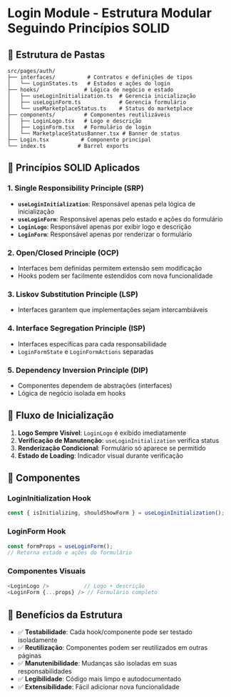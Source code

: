 # Login Module - Estrutura Modular Seguindo Princípios SOLID

## 📁 Estrutura de Pastas

```
src/pages/auth/
├── interfaces/          # Contratos e definições de tipos
│   └── LoginStates.ts   # Estados e ações do login
├── hooks/              # Lógica de negócio e estado
│   ├── useLoginInitialization.ts  # Gerencia inicialização
│   ├── useLoginForm.ts            # Gerencia formulário
│   └── useMarketplaceStatus.ts    # Status do marketplace
├── components/         # Componentes reutilizáveis
│   ├── LoginLogo.tsx   # Logo e descrição
│   ├── LoginForm.tsx   # Formulário de login
│   └── MarketplaceStatusBanner.tsx # Banner de status
├── Login.tsx          # Componente principal
└── index.ts          # Barrel exports
```

## 🎯 Princípios SOLID Aplicados

### 1. Single Responsibility Principle (SRP)
- **`useLoginInitialization`**: Responsável apenas pela lógica de inicialização
- **`useLoginForm`**: Responsável apenas pelo estado e ações do formulário
- **`LoginLogo`**: Responsável apenas por exibir logo e descrição
- **`LoginForm`**: Responsável apenas por renderizar o formulário

### 2. Open/Closed Principle (OCP)
- Interfaces bem definidas permitem extensão sem modificação
- Hooks podem ser facilmente estendidos com nova funcionalidade

### 3. Liskov Substitution Principle (LSP)
- Interfaces garantem que implementações sejam intercambiáveis

### 4. Interface Segregation Principle (ISP)
- Interfaces específicas para cada responsabilidade
- `LoginFormState` e `LoginFormActions` separadas

### 5. Dependency Inversion Principle (DIP)
- Componentes dependem de abstrações (interfaces)
- Lógica de negócio isolada em hooks

## 🔄 Fluxo de Inicialização

1. **Logo Sempre Visível**: `LoginLogo` é exibido imediatamente
2. **Verificação de Manutenção**: `useLoginInitialization` verifica status
3. **Renderização Condicional**: Formulário só aparece se permitido
4. **Estado de Loading**: Indicador visual durante verificação

## 🧩 Componentes

### LoginInitialization Hook
```typescript
const { isInitializing, shouldShowForm } = useLoginInitialization();
```

### LoginForm Hook
```typescript
const formProps = useLoginForm();
// Retorna estado e ações do formulário
```

### Componentes Visuais
```typescript
<LoginLogo />           // Logo + descrição
<LoginForm {...props} /> // Formulário completo
```

## 🎨 Benefícios da Estrutura

- ✅ **Testabilidade**: Cada hook/componente pode ser testado isoladamente
- ✅ **Reutilização**: Componentes podem ser reutilizados em outras páginas
- ✅ **Manutenibilidade**: Mudanças são isoladas em suas responsabilidades
- ✅ **Legibilidade**: Código mais limpo e autodocumentado
- ✅ **Extensibilidade**: Fácil adicionar nova funcionalidade
